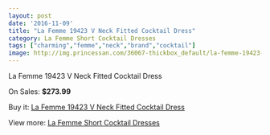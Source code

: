 ```yaml
---
layout: post
date: '2016-11-09'
title: "La Femme 19423 V Neck Fitted Cocktail Dress"
category: La Femme Short Cocktail Dresses
tags: ["charming","femme","neck","brand","cocktail"]
image: http://img.princessan.com/36067-thickbox_default/la-femme-19423-v-neck-fitted-cocktail-dress.jpg
---
```

La Femme 19423 V Neck Fitted Cocktail Dress

On Sales: **$273.99**
<a href="https://www.princessan.com/en/16880-la-femme-19423-v-neck-fitted-cocktail-dress.html"><amp-img layout="responsive" width="600" height="600" src="//img.princessan.com/36067-thickbox_default/la-femme-19423-v-neck-fitted-cocktail-dress.jpg" alt="La Femme 19423 V Neck Fitted Cocktail Dress 0" /></a>

Buy it: [La Femme 19423 V Neck Fitted Cocktail Dress](https://www.princessan.com/en/16880-la-femme-19423-v-neck-fitted-cocktail-dress.html "La Femme 19423 V Neck Fitted Cocktail Dress")

View more: [La Femme Short Cocktail Dresses](https://www.princessan.com/en/140- "La Femme Short Cocktail Dresses")